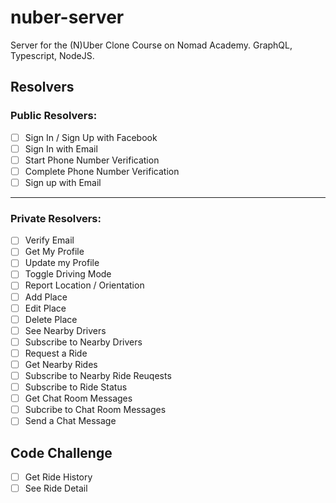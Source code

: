 # nuber-server
Server for the (N)Uber Clone Course on Nomad Academy. GraphQL, Typescript, NodeJS.

## Resolvers

### Public Resolvers:

- [ ] Sign In / Sign Up with Facebook
- [ ] Sign In with Email
- [ ] Start Phone Number Verification
- [ ] Complete Phone Number Verification
- [ ] Sign up with Email

---

### Private Resolvers:

- [ ] Verify Email
- [ ] Get My Profile
- [ ] Update my Profile
- [ ] Toggle Driving Mode
- [ ] Report Location / Orientation
- [ ] Add Place 
- [ ] Edit Place
- [ ] Delete Place
- [ ] See Nearby Drivers
- [ ] Subscribe to Nearby Drivers
- [ ] Request a Ride
- [ ] Get Nearby Rides
- [ ] Subscribe to Nearby Ride Reuqests
- [ ] Subscribe to Ride Status
- [ ] Get Chat Room Messages
- [ ] Subcribe to Chat Room Messages
- [ ] Send a Chat Message

## Code Challenge

- [ ] Get Ride History
- [ ] See Ride Detail

